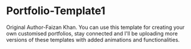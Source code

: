 # Portfolio-Template1
Original Author-Faizan Khan. You can use this template for creating your own customised portfolios, stay connected and I'll be uploading more versions of these templates with added animations and functionalities.
